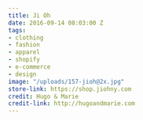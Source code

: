 ```yaml
---
title: Ji Oh
date: 2016-09-14 08:03:00 Z
tags:
- clothing
- fashion
- apparel
- shopify
- e-commerce
- design
image: "/uploads/157-jioh@2x.jpg"
store-link: https://shop.jiohny.com
credit: Hugo & Marie
credit-link: http://hugoandmarie.com
---
```


